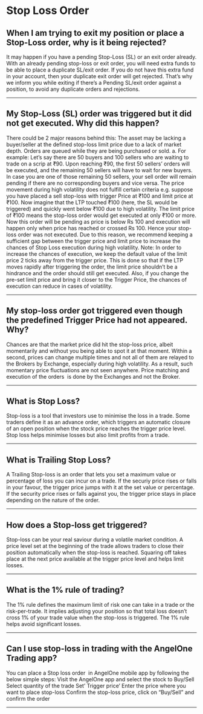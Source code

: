 # Stop Loss Order

## When I am trying to exit my position or place a Stop-Loss order, why is it being rejected?

It may happen if you have a pending Stop-Loss (SL) or an exit order already. With an already pending stop-loss or exit order, you will need extra funds to be able to place a duplicate SL/exit order. If you do not have this extra fund in your account, then your duplicate exit order will get rejected. That’s why we inform you while exiting if there’s a Pending SL/exit order against a position, to avoid any duplicate orders and rejections.

---

## My Stop-Loss (SL) order was triggered but it did not get executed. Why did this happen?

There could be 2 major reasons behind this:
The asset may be lacking a buyer/seller at the defined stop-loss limit price due to a lack of market depth. Orders are queued while they are being purchased or sold.
a. For example:
Let’s say there are 50 buyers and 100 sellers who are waiting to trade on a scrip at ₹90. Upon reaching ₹90, the first 50 sellers’ orders will be executed, and the remaining 50 sellers will have to wait for new buyers. In case you are one of those remaining 50 sellers, your
sell order
will remain pending if there are no corresponding buyers and vice versa.
The price movement during high volatility does not fulfill certain criteria e.g. suppose you have placed a
sell stop-loss
with trigger Price at
₹100
and limit price at ₹100. Now imagine that the LTP touched ₹100 (here, the SL would be triggered) and quickly went below ₹100 due to high volatility. The limit price of ₹100 means the stop-loss order would get executed at only ₹100 or more. Now this order will be pending as price is below Rs 100 and execution will happen only when price has reached or crossed Rs 100. Hence your stop-loss order was not executed.
Due to this reason, we recommend keeping a sufficient gap between the trigger price and limit price to increase the chances of Stop Loss execution during high volatility.
Note:
In order to increase the chances of execution, we keep the default value of the limit price 2 ticks away from the trigger price. This is done so that if the LTP moves rapidly after triggering the order, the limit price shouldn’t be a hindrance and the order should still get executed. Also, if you change the pre-set limit price and bring it closer to the Trigger Price, the chances of execution can reduce in cases of volatility.

---

## My stop-loss order got triggered even though the predefined Trigger Price had not appeared. Why?

Chances are that the market price did hit the stop-loss price, albeit momentarily and without you being able to spot it at that moment. Within a second, prices can change multiple times and not all of them are relayed to the Brokers by Exchange, especially during high volatility. As a result, such momentary price fluctuations are not seen anywhere.
Price matching and execution of the orders  is done by the Exchanges and not the Broker.

---

## What is Stop Loss?

Stop-loss is a tool that investors use to minimise the loss in a trade. Some traders define it as an advance order, which triggers an automatic closure of an open position when the stock price reaches the trigger price level.
Stop loss helps minimise losses but also limit profits from a trade.

---

## What is Trailing Stop Loss?

A Trailing Stop-loss is an order that lets you set a maximum value or percentage of loss you can incur on a trade. If the securiy price rises or falls in your favour, the trigger price jumps with it at the set value or percentage. If the security price rises or falls against you, the trigger price stays in place depending on the nature of the order.

---

## How does a Stop-loss get triggered?

Stop-loss can be your real saviour during a volatile market condition. A price level set at the beginning of the trade allows traders to close their position automatically when the stop-loss is reached. Squaring off takes place at the next price available at the trigger price level and helps limit losses.

---

## What is the 1% rule of trading?

The 1% rule defines the maximum limit of risk one can take in a trade or the risk-per-trade. It implies adjusting your position so that total loss doesn’t cross 1% of your trade value when the stop-loss is triggered. The 1% rule helps avoid significant losses.

---

## Can I use stop-loss in trading with the AngelOne Trading app?

You can place a Stop loss order  in AngelOne mobile app by following the below simple steps:
Visit the AngelOne app and select the stock to Buy/Sell
Select quantity of the trade
Set’ Trigger price’
Enter the price where you want to place stop-loss
Confirm the stop-loss price, click on “Buy/Sell” and confirm the order

---

